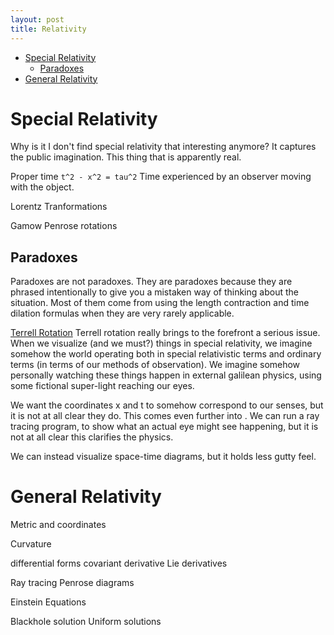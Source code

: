 ```yaml
---
layout: post
title: Relativity
---
```

- [Special Relativity](#special-relativity)
  - [Paradoxes](#paradoxes)
- [General Relativity](#general-relativity)

# Special Relativity

Why is it I don't find special relativity that interesting anymore?
It captures the public imagination. This thing that is apparently real.

Proper time `t^2 - x^2 = tau^2` Time experienced by an observer moving with the object.

Lorentz Tranformations

Gamow
Penrose rotations

## Paradoxes

Paradoxes are not paradoxes. They are paradoxes because they are phrased intentionally to give you a mistaken way of thinking about the situation. Most of them come from using the length contraction and time dilation formulas when they are very rarely applicable.

[Terrell Rotation](https://en.wikipedia.org/wiki/Terrell_rotation) Terrell rotation really brings to the forefront a serious issue. When we visualize (and we must?) things in special relativity, we imagine somehow the world operating both in special relativistic terms and ordinary terms (in terms of our methods of observation). We imagine somehow personally watching these things happen in external galilean physics, using some fictional super-light reaching our eyes.

We want the coordinates x and t to somehow correspond to our senses, but it is not at all clear they do. This comes even further into . We can run a ray tracing program, to show what an actual eye might see happening, but it is not at all clear this clarifies the physics.

We can instead visualize space-time diagrams, but it holds less gutty feel.

# General Relativity

Metric and coordinates

Curvature

differential forms
covariant derivative
Lie derivatives

Ray tracing
Penrose diagrams

Einstein Equations

Blackhole solution
Uniform solutions
